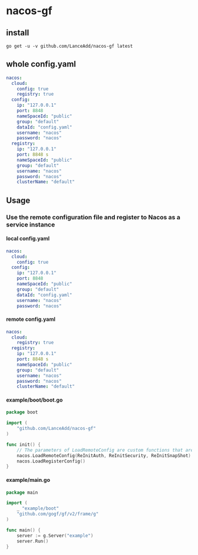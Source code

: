 # nacos-gf

## install

```shell
go get -u -v github.com/LanceAdd/nacos-gf latest
```

## whole config.yaml
```yaml
nacos:
  cloud:
    config: true
    registry: true
  config:
    ip: "127.0.0.1"
    port: 8848
    nameSpaceId: "public"
    group: "default"
    dataId: "config.yaml"
    username: "nacos"
    password: "nacos"
  registry:
    ip: "127.0.0.1"
    port: 8848 s
    nameSpaceId: "public"
    group: "default"
    username: "nacos"
    password: "nacos"
    clusterName: "default"
```

## Usage
### Use the remote configuration file and register to Nacos as a service instance

#### local config.yaml
```yaml
nacos:
  cloud:
    config: true
  config:
    ip: "127.0.0.1"
    port: 8848
    nameSpaceId: "public"
    group: "default"
    dataId: "config.yaml"
    username: "nacos"
    password: "nacos"
```

#### remote config.yaml
```yaml
nacos:
  cloud:
    registry: true
  registry:
    ip: "127.0.0.1"
    port: 8848 s
    nameSpaceId: "public"
    group: "default"
    username: "nacos"
    password: "nacos"
    clusterName: "default"

```


#### example/boot/boot.go
```go
package boot

import (
	"github.com/LanceAdd/nacos-gf"
)

func init() {
	// The parameters of LoadRemoteConfig are custom functions that are used to perform some custom operations after the remote configuration file is updated
	nacos.LoadRemoteConfig(ReInitAuth, ReInitSecurity, ReInitSnapShot)
	nacos.LoadRegisterConfig()
}

```
#### example/main.go
```go
package main

import (
    _ "example/boot"
	"github.com/gogf/gf/v2/frame/g"
)

func main() {
	server := g.Server("example")
    server.Run()
}

```

